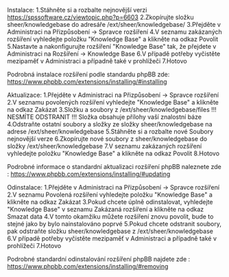 Instalace:
1.Stáhněte si a rozbalte nejnovější verzi https://spssoftware.cz/viewtopic.php?p=6603
2.Zkopírujte složku sheer/knowledgebase do adresáře /ext/sheer/knowledgebase/
3.Přejděte v Administraci na Přizpůsobení -> Spravce rozšíření
4.V seznamu zakázaných rozšíření vyhledejte položku "Knowledge Base" a klikněte na odkaz Povolit
5.Nastavte a nakonfigurujte rozšíření "Knowledge Base" tak, že přejdete v Administraci na Rozšíření -> Knowledge Base
6.V případě potřeby vyčistěte mezipaměť v Administraci a případně také v prohlížeči
7.Hotovo

Podrobná instalace rozšíření podle standardu phpBB zde: https://www.phpbb.com/extensions/installing/#installing

Aktualizace:
1.Přejděte v Administraci na Přizpůsobení -> Spravce rozšíření
2.V seznamu povolených rozšíření vyhledejte "Knowledge Base" a klikněte na odkaz Zakázat
3.Složku a soubory z /ext/sheer/knowledgebase/files !!! NESMÍTE ODSTRANIT !!!
Složka obsahuje přílohy vaší znalostní báze
4.Odstraňte ostatní soubory a složky ze složky sheer/knowledgebase na adrese /ext/sheer/knowledgebase
5.Stáhněte si a rozbalte nové Soubory nejnovější verze
6.Zkopírujte nové soubory z sheer/knowledgebase do složky /ext/sheer/knowledgebase
7.V seznamu zakázaných rozšíření vyhledejte položku "Knowledge Base" a klikněte na odkaz Povolit
8.Hotovo

Podrobné informace o standardní aktualizaci rozšíření phpBB naleznete
zde : https://www.phpbb.com/extensions/installing/#updating

Odinstalace:
1.Přejděte v Administraci na Přizpůsobení -> Spravce rozšíření
2.V seznamu Povolená rozšíření vyhledejte položku "Knowledge Base" a klikněte na odkaz Zakázat
3.Pokud chcete úplně odinstalovat, vyhledejte "Knowledge Base" v seznamu Zakázaná rozšíření a klikněte na odkaz Smazat
data
4.V tomto okamžiku můžete rozšíření znovu povolit, bude to stejné jako by bylo nainstalováno poprvé
5.Pokud chcete odstranit soubory, pak odstraňte složku sheer/knowledgebase z /ext/sheer/knowledgebase
6.V případě potřeby vyčistěte mezipaměť v Administraci a případně také v prohlížeči
7.Hotovo

Podrobné standardní odinstalování rozšíření phpBB najdete zde : https://www.phpbb.com/extensions/installing/#removing

